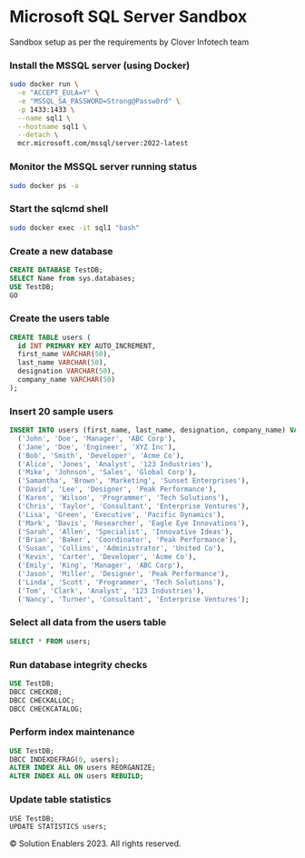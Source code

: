 # Microsoft SQL Server Sandbox
Sandbox setup as per the requirements by Clover Infotech team

### Install the MSSQL server (using Docker)
```sh
sudo docker run \
  -e "ACCEPT_EULA=Y" \
  -e "MSSQL_SA_PASSWORD=Strong@Passw0rd" \
  -p 1433:1433 \
  --name sql1 \
  --hostname sql1 \
  --detach \
  mcr.microsoft.com/mssql/server:2022-latest
```
### Monitor the MSSQL server running status
```sh
sudo docker ps -a
```
### Start the sqlcmd shell
```sh
sudo docker exec -it sql1 "bash"
```
### Create a new database
```sql
CREATE DATABASE TestDB;
SELECT Name from sys.databases;
USE TestDB;
GO
```
### Create the users table
```sql
CREATE TABLE users (
  id INT PRIMARY KEY AUTO_INCREMENT,
  first_name VARCHAR(50),
  last_name VARCHAR(50),
  designation VARCHAR(50),
  company_name VARCHAR(50)
);
```
### Insert 20 sample users
```sql
INSERT INTO users (first_name, last_name, designation, company_name) VALUES
  ('John', 'Doe', 'Manager', 'ABC Corp'),
  ('Jane', 'Doe', 'Engineer', 'XYZ Inc'),
  ('Bob', 'Smith', 'Developer', 'Acme Co'),
  ('Alice', 'Jones', 'Analyst', '123 Industries'),
  ('Mike', 'Johnson', 'Sales', 'Global Corp'),
  ('Samantha', 'Brown', 'Marketing', 'Sunset Enterprises'),
  ('David', 'Lee', 'Designer', 'Peak Performance'),
  ('Karen', 'Wilson', 'Programmer', 'Tech Solutions'),
  ('Chris', 'Taylor', 'Consultant', 'Enterprise Ventures'),
  ('Lisa', 'Green', 'Executive', 'Pacific Dynamics'),
  ('Mark', 'Davis', 'Researcher', 'Eagle Eye Innovations'),
  ('Sarah', 'Allen', 'Specialist', 'Innovative Ideas'),
  ('Brian', 'Baker', 'Coordinator', 'Peak Performance'),
  ('Susan', 'Collins', 'Administrator', 'United Co'),
  ('Kevin', 'Carter', 'Developer', 'Acme Co'),
  ('Emily', 'King', 'Manager', 'ABC Corp'),
  ('Jason', 'Miller', 'Designer', 'Peak Performance'),
  ('Linda', 'Scott', 'Programmer', 'Tech Solutions'),
  ('Tom', 'Clark', 'Analyst', '123 Industries'),
  ('Nancy', 'Turner', 'Consultant', 'Enterprise Ventures');
```
### Select all data from the users table
```sql
SELECT * FROM users;
```
### Run database integrity checks
```sql
USE TestDB;
DBCC CHECKDB;
DBCC CHECKALLOC;
DBCC CHECKCATALOG;
```
### Perform index maintenance
```sql
USE TestDB;
DBCC INDEXDEFRAG(0, users);
ALTER INDEX ALL ON users REORGANIZE;
ALTER INDEX ALL ON users REBUILD;
```
### Update table statistics
```
USE TestDB;
UPDATE STATISTICS users;
```
&copy; Solution Enablers 2023. All rights reserved.
